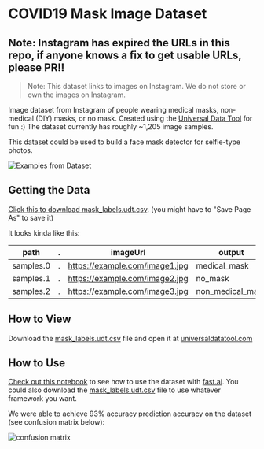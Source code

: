 # COVID19 Mask Image Dataset

## Note: Instagram has expired the URLs in this repo, if anyone knows a fix to get usable URLs, please PR!!

> Note: This dataset links to images on Instagram. We do not store or own the images on Instagram.

Image dataset from Instagram of people wearing medical masks, non-medical (DIY) masks, or no mask. Created using the [Universal Data Tool](https://github.com/UniversalDataTool/universal-data-tool) for fun :) The dataset currently has roughly ~1,205 image samples.

This dataset could be used to build a face mask detector for selfie-type photos.

![Examples from Dataset](https://user-images.githubusercontent.com/1910070/78955958-da161580-7aae-11ea-9eb0-4d8bd9070a3e.png)

## Getting the Data

[Click this to download mask_labels.udt.csv](https://github.com/UniversalDataTool/coronavirus-mask-image-dataset/raw/master/mask_labels.udt.csv). (you might have to "Save Page As" to save it)

It looks kinda like this:

| path      | . | imageUrl                       | output           |
| --------- | - | ------------------------------ | ---------------- |
| samples.0 | . | https://example.com/image1.jpg | medical_mask     |
| samples.1 | . | https://example.com/image2.jpg | no_mask          |
| samples.2 | . | https://example.com/image3.jpg | non_medical_mask |

## How to View

Download the [mask_labels.udt.csv](https://github.com/UniversalDataTool/coronavirus-mask-image-dataset/raw/master/mask_labels.udt.csv) file and open it at [universaldatatool.com](https://universaldatatool.com)

## How to Use

[Check out this notebook](https://github.com/UniversalDataTool/coronavirus-mask-image-dataset/blob/master/FastAI%20Classification%20Model.ipynb) to see how to use the dataset with [fast.ai](https://fast.ai). You could also download the [mask_labels.udt.csv](https://github.com/UniversalDataTool/coronavirus-mask-image-dataset/blob/master/mask_labels.udt.csv) file to use whatever framework you want.

We were able to achieve 93% accuracy prediction accuracy on the dataset (see confusion matrix below):

![confusion matrix](https://user-images.githubusercontent.com/1910070/78955623-c8803e00-7aad-11ea-898e-d167a7e42ed0.png)

